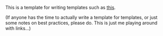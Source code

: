 This is a template for writing templates such as [this](./TemplateTemplate.md).

(If anyone has the time to actually write a template for templates, or just some notes on best practices, please do. This is just me playing around with links...)
